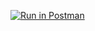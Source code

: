 [![Run in Postman](https://run.pstmn.io/button.svg)](https://god.gw.postman.com/run-collection/19271678-b5f7864e-33b3-4cb4-af88-6bff5f397de4?action=collection%2Ffork&collection-url=entityId%3D19271678-b5f7864e-33b3-4cb4-af88-6bff5f397de4%26entityType%3Dcollection%26workspaceId%3D3f980ad6-667c-4fee-bd92-56cae3524b2a#?env%5BHW1%5D=W3sia2V5IjoiJGVjaG9fYm9keSIsInZhbHVlIjoiIiwiZW5hYmxlZCI6dHJ1ZSwidHlwZSI6ImRlZmF1bHQifV0=)
